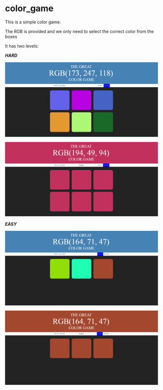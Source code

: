# color_game

This is a simple color game.

The RGB is provided  and we only need to select the correct color from the boxes

It has two levels:

<b><i>HARD</i></b>

![alt text](ss1.png "it is hard")

![alt text](ss4.png "You WON")

<b><i>EASY</i></b>

![alt text](ss2.png "It is easy")

![alt text](ss3.png "You WON")
